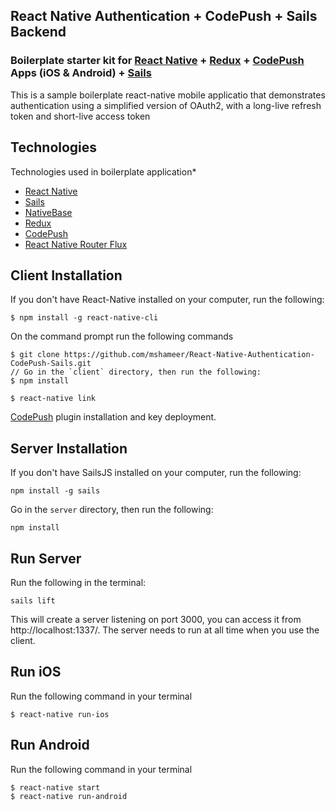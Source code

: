 
## React Native Authentication + CodePush + Sails Backend  


### Boilerplate starter kit for [React Native](https://facebook.github.io/react-native/docs/getting-started.html)  + [Redux](http://redux.js.org) + [CodePush](https://github.com/Microsoft/react-native-code-push) Apps (iOS & Android) + [Sails](http://sailsjs.com/)


This is a sample boilerplate react-native mobile applicatio that demonstrates authentication using a simplified version of OAuth2, with a long-live refresh token and short-live access token


## Technologies
Technologies used in boilerplate application*

* [React Native](https://github.com/facebook/react-native)
* [Sails](http://sailsjs.com/)
* [NativeBase](http://nativebase.io/)
* [Redux](http://redux.js.org)
* [CodePush](https://github.com/Microsoft/react-native-code-push)
* [React Native Router Flux](https://github.com/aksonov/react-native-router-flux)


## Client Installation

If you don't have React-Native installed on your computer, run the following:
```
$ npm install -g react-native-cli
```

On the command prompt run the following commands
```
$ git clone https://github.com/mshameer/React-Native-Authentication-CodePush-Sails.git
// Go in the `client` directory, then run the following:
$ npm install

$ react-native link
```
[CodePush](https://github.com/Microsoft/react-native-code-push) plugin installation and key deployment.

## Server Installation


If you don't have SailsJS installed on your computer, run the following:
```
npm install -g sails
```

Go in the `server` directory, then run the following:
```
npm install
```

## Run Server

Run the following in the terminal:

```
sails lift
```

This will create a server listening on port 3000, you can access it from http://localhost:1337/. The server needs to run at all time when you use the client.

## Run iOS

Run the following command in your terminal

```
$ react-native run-ios
```

## Run Android

Run the following command in your terminal

```
$ react-native start
$ react-native run-android
```
